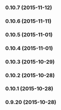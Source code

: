 ### 0.10.7 (2015-11-12)


### 0.10.6 (2015-11-11)


### 0.10.5 (2015-11-01)


### 0.10.4 (2015-11-01)


### 0.10.3 (2015-10-29)


### 0.10.2 (2015-10-28)


### 0.10.1 (2015-10-28)


### 0.9.20 (2015-10-28)


